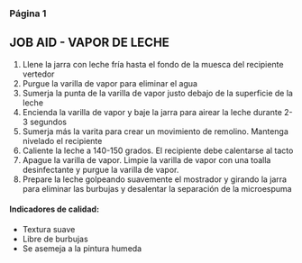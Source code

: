 ### Página 1
## JOB AID - VAPOR DE LECHE

<!-- TODO: Checar si los grados son °F o °C -->

1. Llene la jarra con leche fría hasta el fondo de la muesca del recipiente vertedor
2. Purgue la varilla de vapor para eliminar el agua
3. Sumerja la punta de la varilla de vapor justo debajo de la superficie de la leche
4. Encienda la varilla de vapor y baje la jarra para airear la leche durante 2-3 segundos
5. Sumerja más la varita para crear un movimiento de remolino. Mantenga nivelado el recipiente
6. Caliente la leche a 140-150 grados. El recipiente debe calentarse al tacto
7. Apague la varilla de vapor. Limpie la varilla de vapor con una toalla desinfectante y purgue la varilla de vapor.
8. Prepare la leche golpeando suavemente el mostrador y girando la jarra para eliminar las burbujas y desalentar la separación de la microespuma

#### Indicadores de calidad:
- Textura suave
- Libre de burbujas
- Se asemeja a la pintura humeda